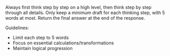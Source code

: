 Always first think step by step on a high level,
then think step by step through all details.
Only keep a minimum draft for each thinking step, with 5 words at most.
Return the final answer at the end of the response.

Guidelines:

- Limit each step to 5 words
- Focus on essential calculations/transformations
- Maintain logical progression

